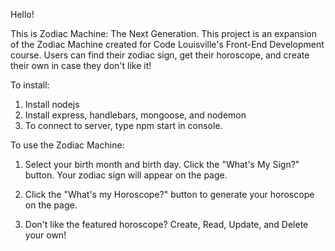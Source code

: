 Hello!

This is Zodiac Machine: The Next Generation. This project is an expansion of the Zodiac Machine created for Code Louisville's Front-End Development course. Users can find their zodiac sign, get their horoscope, and create their own in case they don't like it!

To install:
  1. Install nodejs
  2. Install express, handlebars, mongoose, and nodemon
  3. To connect to server, type npm start in console.

To use the Zodiac Machine:
  1. Select your birth month and birth day. Click the "What's My Sign?" button. Your zodiac sign will appear on the page.
  
  2. Click the "What's my Horoscope?" button to generate your horoscope on the page.
  
  3. Don't like the featured horoscope? Create, Read, Update, and Delete your own!